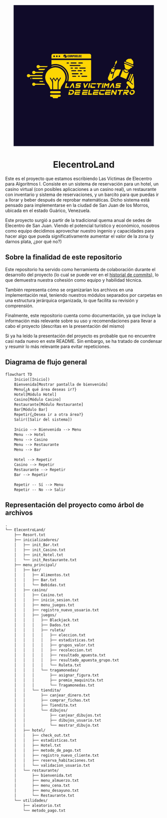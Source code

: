 <div align="center">
  <img src="./images/logo.jpg" width = 450>
  <h1>ElecentroLand</h1>
</div>

Este es el proyecto que estamos escribiendo Las Víctimas de Elecentro para Algoritmos I. Consiste en un sistema de reservación para un hotel, un casino virtual (con posibles aplicaciones a un casino real), un restaurante con inventario y sistema de reservaciones, y un barcito para que puedas ir a llorar y beber después de reprobar matemáticas. Dicho sistema está pensado para implementarse en la ciudad de San Juan de los Morros, ubicada en el estado Guárico, Venezuela.

Este proyecto surgió a partir de la tradicional quema anual de sedes de Elecentro de San Juan. Viendo el potencial turístico y económico, nosotros como equipo decidimos aprovechar nuestro ingenio y capacidades para hacer algo que pueda significativamente aumentar el valor de la zona (y darnos plata, ¿por qué no?)

## Sobre la finalidad de este repositorio

Este repositorio ha servido como herramienta de colaboración durante el desarrollo del proyecto (lo cual se puede ver en el [historial de commits](https://github.com/RicJDev/ElecentroLand/commits/master/)), lo que demuestra nuestra cohesión como equipo y habilidad técnica.

También representa cómo se organizarían los archivos en una implementación real, teniendo nuestros módulos separados por carpetas en una estructura jerárquica organizada, lo que facilita su revisión y comprensión.

Finalmente, este repositorio cuenta como documentación, ya que incluye la información más relevante sobre su uso y recomendaciones para llevar a cabo el proyecto (descritas en la presentación del mismo)

Si ya ha leído la presentación del proyecto es probable que no encuentre casi nada nuevo en este README. Sin embargo, se ha tratado de condensar y resumir lo más relevante para evitar repeticiones.

## Diagrama de flujo general

```mermaid
flowchart TD
    Inicio([Inicio])
    Bienvenida[Mostrar pantalla de bienvenida]
    Menu{¿A qué área deseas ir?}
    Hotel[Módulo Hotel]
    Casino[Módulo Casino]
    Restaurante[Módulo Restaurante]
    Bar[Módulo Bar]
    Repetir{¿Desea ir a otra área?}
    Salir([Salir del sistema])

    Inicio --> Bienvenida --> Menu
    Menu --> Hotel
    Menu --> Casino
    Menu --> Restaurante
    Menu --> Bar

    Hotel --> Repetir
    Casino --> Repetir
    Restaurante --> Repetir
    Bar --> Repetir

    Repetir -- Sí --> Menu
    Repetir -- No --> Salir
```

## Representación del proyecto como árbol de archivos

```
.
└── ElecentroLand/
    ├── Resort.txt
    ├── inicializadores/
    │   ├── init_Bar.txt
    │   ├── init_Casino.txt
    │   ├── init_Hotel.txt
    │   └── init_Restaurante.txt
    ├── menu_principal/
    │   ├── bar/
    │   │   ├── Alimentos.txt
    │   │   ├── Bar.txt
    │   │   └── Bebidas.txt
    │   ├── casino/
    │   │   ├── Casino.txt
    │   │   ├── inicio_sesion.txt
    │   │   ├── menu_juegos.txt
    │   │   ├── registro_nuevo_usuario.txt
    │   │   ├── juegos/
    │   │   │   ├── Blackjack.txt
    │   │   │   ├── Dados.txt
    │   │   │   ├── ruleta/
    │   │   │   │   ├── eleccion.txt
    │   │   │   │   ├── estadisticas.txt
    │   │   │   │   ├── grupos_valor.txt
    │   │   │   │   ├── recoleccion.txt
    │   │   │   │   ├── resultado_apuesta.txt
    │   │   │   │   ├── resultado_apuesta_grupo.txt
    │   │   │   │   └── Ruleta.txt
    │   │   │   └── tragamonedas/
    │   │   │       ├── asignar_figura.txt
    │   │   │       ├── premio_maquinita.txt
    │   │   │       └── Tragamonedas.txt
    │   │   └── tiendita/
    │   │       ├── canjear_dinero.txt
    │   │       ├── comprar_fichas.txt
    │   │       ├── Tiendita.txt
    │   │       └── dibujos/
    │   │           ├── canjear_dibujos.txt
    │   │           ├── dibujos_usuario.txt
    │   │           └── mostrar_dibujo.txt
    │   ├── hotel/
    │   │   ├── check_out.txt
    │   │   ├── estadisticas.txt
    │   │   ├── Hotel.txt
    │   │   ├── metodo_de_pago.txt
    │   │   ├── registro_nuevo_cliente.txt
    │   │   ├── reserva_habitaciones.txt
    │   │   └── validacion_usuario.txt
    │   └── restaurante/
    │       ├── bienvenida.txt
    │       ├── menu_almuerzo.txt
    │       ├── menu_cena.txt
    │       ├── menu_desayuno.txt
    │       └── Restaurante.txt
    └── utilidades/
        ├── aleatorio.txt
        └── metodo_pago.txt
```
